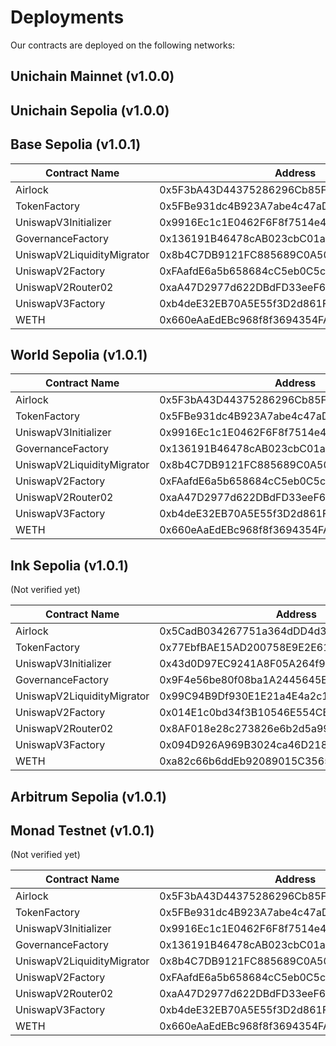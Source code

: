 # Deployments

Our contracts are deployed on the following networks:

## Unichain Mainnet (v1.0.0)

## Unichain Sepolia (v1.0.0)

## Base Sepolia (v1.0.1)

| Contract Name              | Address                                    |
| -------------------------- | ------------------------------------------ |
| Airlock                    | 0x5F3bA43D44375286296Cb85F1EA2EBfa25dde731 |
| TokenFactory               | 0x5FBe931dc4B923A7abe4c47aD68d5bF9Eda5B76D |
| UniswapV3Initializer       | 0x9916Ec1c1E0462F6F8f7514e414F06bf001Ac82A |
| GovernanceFactory          | 0x136191B46478cAB023cbC01a36160C4Aad81677a |
| UniswapV2LiquidityMigrator | 0x8b4C7DB9121FC885689C0A50D5a1429F15AEc2a0 |
| UniswapV2Factory           | 0xFAafdE6a5b658684cC5eb0C5c2c755B00A246F45 |
| UniswapV2Router02          | 0xaA47D2977d622DBdFD33eeF6a8276727c52EB4e5 |
| UniswapV3Factory           | 0xb4deE32EB70A5E55f3D2d861F49Fb3D79f7a14d9 |
| WETH                       | 0x660eAaEdEBc968f8f3694354FA8EC0b4c5Ba8D12 |

## World Sepolia (v1.0.1)

| Contract Name              | Address                                    |
| -------------------------- | ------------------------------------------ |
| Airlock                    | 0x5F3bA43D44375286296Cb85F1EA2EBfa25dde731 |
| TokenFactory               | 0x5FBe931dc4B923A7abe4c47aD68d5bF9Eda5B76D |
| UniswapV3Initializer       | 0x9916Ec1c1E0462F6F8f7514e414F06bf001Ac82A |
| GovernanceFactory          | 0x136191B46478cAB023cbC01a36160C4Aad81677a |
| UniswapV2LiquidityMigrator | 0x8b4C7DB9121FC885689C0A50D5a1429F15AEc2a0 |
| UniswapV2Factory           | 0xFAafdE6a5b658684cC5eb0C5c2c755B00A246F45 |
| UniswapV2Router02          | 0xaA47D2977d622DBdFD33eeF6a8276727c52EB4e5 |
| UniswapV3Factory           | 0xb4deE32EB70A5E55f3D2d861F49Fb3D79f7a14d9 |
| WETH                       | 0x660eAaEdEBc968f8f3694354FA8EC0b4c5Ba8D12 |

## Ink Sepolia (v1.0.1)

(Not verified yet)

| Contract Name              | Address                                    |
| -------------------------- | ------------------------------------------ |
| Airlock                    | 0x5CadB034267751a364dDD4d321C99E07A307f915 |
| TokenFactory               | 0x77EbfBAE15AD200758E9E2E61597c0B07d731254 |
| UniswapV3Initializer       | 0x43d0D97EC9241A8F05A264f94B82A1d2E600f2B3 |
| GovernanceFactory          | 0x9F4e56be80f08ba1A2445645EFa6d231E27b43ec |
| UniswapV2LiquidityMigrator | 0x99C94B9Df930E1E21a4E4a2c105dBff21bF5c5aE |
| UniswapV2Factory           | 0x014E1c0bd34f3B10546E554CB33B3293fECDD056 |
| UniswapV2Router02          | 0x8AF018e28c273826e6b2d5a99e81c8fB63729b07 |
| UniswapV3Factory           | 0x094D926A969B3024ca46D2186BF13FD5CDBA9CE2 |
| WETH                       | 0xa82c66b6ddEb92089015C3565E05B5c9750b2d4B |

## Arbitrum Sepolia (v1.0.1)

## Monad Testnet (v1.0.1)

(Not verified yet)

| Contract Name              | Address                                    |
| -------------------------- | ------------------------------------------ |
| Airlock                    | 0x5F3bA43D44375286296Cb85F1EA2EBfa25dde731 |
| TokenFactory               | 0x5FBe931dc4B923A7abe4c47aD68d5bF9Eda5B76D |
| UniswapV3Initializer       | 0x9916Ec1c1E0462F6F8f7514e414F06bf001Ac82A |
| GovernanceFactory          | 0x136191B46478cAB023cbC01a36160C4Aad81677a |
| UniswapV2LiquidityMigrator | 0x8b4C7DB9121FC885689C0A50D5a1429F15AEc2a0 |
| UniswapV2Factory           | 0xFAafdE6a5b658684cC5eb0C5c2c755B00A246F45 |
| UniswapV2Router02          | 0xaA47D2977d622DBdFD33eeF6a8276727c52EB4e5 |
| UniswapV3Factory           | 0xb4deE32EB70A5E55f3D2d861F49Fb3D79f7a14d9 |
| WETH                       | 0x660eAaEdEBc968f8f3694354FA8EC0b4c5Ba8D12 |
